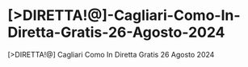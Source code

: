 # [>DIRETTA!@]-Cagliari-Como-In-Diretta-Gratis-26-Agosto-2024
[>DIRETTA!@] Cagliari Como In Diretta Gratis 26 Agosto 2024
